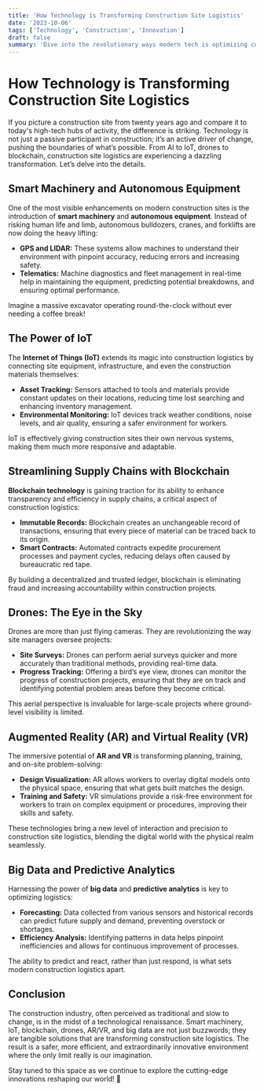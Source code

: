 ```yaml
---
title: 'How Technology is Transforming Construction Site Logistics'
date: '2023-10-06'
tags: ['Technology', 'Construction', 'Innovation']
draft: false
summary: 'Dive into the revolutionary ways modern tech is optimizing construction site logistics, making projects faster, safer, and more efficient than ever before.'
---
```


# How Technology is Transforming Construction Site Logistics

If you picture a construction site from twenty years ago and compare it to today's high-tech hubs of activity, the difference is striking. Technology is not just a passive participant in construction; it’s an active driver of change, pushing the boundaries of what’s possible. From AI to IoT, drones to blockchain, construction site logistics are experiencing a dazzling transformation. Let’s delve into the details.

## Smart Machinery and Autonomous Equipment

One of the most visible enhancements on modern construction sites is the introduction of **smart machinery** and **autonomous equipment**. Instead of risking human life and limb, autonomous bulldozers, cranes, and forklifts are now doing the heavy lifting:

- **GPS and LIDAR:** These systems allow machines to understand their environment with pinpoint accuracy, reducing errors and increasing safety.
- **Telematics:** Machine diagnostics and fleet management in real-time help in maintaining the equipment, predicting potential breakdowns, and ensuring optimal performance.

Imagine a massive excavator operating round-the-clock without ever needing a coffee break!

## The Power of IoT

The **Internet of Things (IoT)** extends its magic into construction logistics by connecting site equipment, infrastructure, and even the construction materials themselves:

- **Asset Tracking:** Sensors attached to tools and materials provide constant updates on their locations, reducing time lost searching and enhancing inventory management.
- **Environmental Monitoring:** IoT devices track weather conditions, noise levels, and air quality, ensuring a safer environment for workers.

IoT is effectively giving construction sites their own nervous systems, making them much more responsive and adaptable.

## Streamlining Supply Chains with Blockchain

**Blockchain technology** is gaining traction for its ability to enhance transparency and efficiency in supply chains, a critical aspect of construction logistics:

- **Immutable Records:** Blockchain creates an unchangeable record of transactions, ensuring that every piece of material can be traced back to its origin.
- **Smart Contracts:** Automated contracts expedite procurement processes and payment cycles, reducing delays often caused by bureaucratic red tape.

By building a decentralized and trusted ledger, blockchain is eliminating fraud and increasing accountability within construction projects.

## Drones: The Eye in the Sky

Drones are more than just flying cameras. They are revolutionizing the way site managers oversee projects:

- **Site Surveys:** Drones can perform aerial surveys quicker and more accurately than traditional methods, providing real-time data.
- **Progress Tracking:** Offering a bird’s eye view, drones can monitor the progress of construction projects, ensuring that they are on track and identifying potential problem areas before they become critical.

This aerial perspective is invaluable for large-scale projects where ground-level visibility is limited.

## Augmented Reality (AR) and Virtual Reality (VR)

The immersive potential of **AR and VR** is transforming planning, training, and on-site problem-solving:

- **Design Visualization:** AR allows workers to overlay digital models onto the physical space, ensuring that what gets built matches the design.
- **Training and Safety:** VR simulations provide a risk-free environment for workers to train on complex equipment or procedures, improving their skills and safety.

These technologies bring a new level of interaction and precision to construction site logistics, blending the digital world with the physical realm seamlessly.

## Big Data and Predictive Analytics

Harnessing the power of **big data** and **predictive analytics** is key to optimizing logistics:

- **Forecasting:** Data collected from various sensors and historical records can predict future supply and demand, preventing overstock or shortages.
- **Efficiency Analysis:** Identifying patterns in data helps pinpoint inefficiencies and allows for continuous improvement of processes.

The ability to predict and react, rather than just respond, is what sets modern construction logistics apart.

## Conclusion

The construction industry, often perceived as traditional and slow to change, is in the midst of a technological renaissance. Smart machinery, IoT, blockchain, drones, AR/VR, and big data are not just buzzwords; they are tangible solutions that are transforming construction site logistics. The result is a safer, more efficient, and extraordinarily innovative environment where the only limit really is our imagination.

Stay tuned to this space as we continue to explore the cutting-edge innovations reshaping our world! 🚀